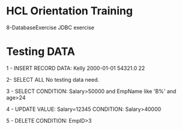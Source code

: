 # HCL Orientation Training

8-DatabaseExercise
    JDBC exercise


# Testing DATA

1 - INSERT
    RECORD DATA:
    Kelly
    2000-01-01
    54321.0
    22

2- SELECT ALL
    No testing data need.

3 - SELECT
    CONDITION: Salary>50000 and EmpName like 'B%' and age>24

4 - UPDATE
    VALUE: Salary=12345
    CONDITION: Salary>40000

5 - DELETE
    CONDITION: EmpID>3
